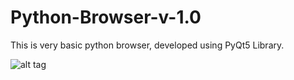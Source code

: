 # Python-Browser-v-1.0

This is very basic python browser, developed using PyQt5 Library.

![alt tag](https://raw.githubusercontent.com/niraj007m/Python-Browser-v-1.0/master/Screen%20Shot%202016-10-18%20at%2011.06.32%20AM.png)
